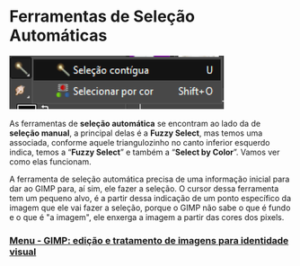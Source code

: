 # Ferramentas de Seleção Automáticas

<img src="./img/selecao-automatica-01.PNG">

As ferramentas de **seleção automática** se encontram ao lado da de **seleção manual**, a principal delas é a **Fuzzy Select**, mas temos uma associada, conforme aquele triangulozinho no canto inferior esquerdo indica, temos a “**Fuzzy Select**” e também a “**Select by Color**”. Vamos ver como elas funcionam.

A ferramenta de seleção automática precisa de uma informação inicial para dar ao GIMP para, aí sim, ele fazer a seleção. O cursor dessa ferramenta tem um pequeno alvo, é a partir dessa indicação de um ponto específico da imagem que ele vai fazer a seleção, porque o GIMP não sabe o que é fundo e o que é "a imagem", ele enxerga a imagem a partir das cores dos pixels.

### [Menu - GIMP: edição e tratamento de imagens para identidade visual](menu.md)